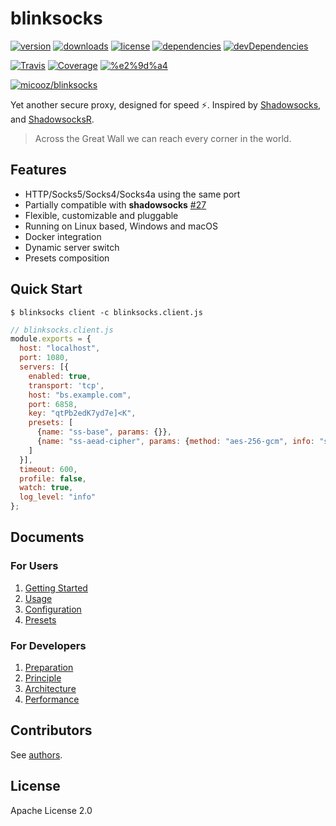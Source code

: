 # blinksocks

[![version](https://img.shields.io/npm/v/blinksocks.svg)](https://www.npmjs.com/package/blinksocks)
[![downloads](https://img.shields.io/npm/dt/blinksocks.svg)](https://www.npmjs.com/package/blinksocks)
[![license](https://img.shields.io/npm/l/blinksocks.svg)](https://github.com/blinksocks/blinksocks/blob/master/LICENSE)
[![dependencies](https://img.shields.io/david/blinksocks/blinksocks.svg)](https://www.npmjs.com/package/blinksocks)
[![devDependencies](https://img.shields.io/david/dev/blinksocks/blinksocks.svg)](https://www.npmjs.com/package/blinksocks)

[![Travis](https://img.shields.io/travis/blinksocks/blinksocks.svg)](https://travis-ci.org/blinksocks/blinksocks)
[![Coverage](https://img.shields.io/codecov/c/github/blinksocks/blinksocks/master.svg)](https://codecov.io/gh/blinksocks/blinksocks)
[![%e2%9d%a4](https://img.shields.io/badge/made%20with-%e2%9d%a4-ff69b4.svg)](https://github.com/blinksocks/blinksocks)

[![micooz/blinksocks](http://dockeri.co/image/micooz/blinksocks)](https://hub.docker.com/r/micooz/blinksocks/)

Yet another secure proxy, designed for speed :zap:. Inspired by [Shadowsocks](https://shadowsocks.org),
and [ShadowsocksR](https://github.com/shadowsocksr/shadowsocksr).

> Across the Great Wall we can reach every corner in the world.

## Features

* HTTP/Socks5/Socks4/Socks4a using the same port
* Partially compatible with **shadowsocks** [#27](https://github.com/blinksocks/blinksocks/issues/27)
* Flexible, customizable and pluggable
* Running on Linux based, Windows and macOS
* Docker integration
* Dynamic server switch
* Presets composition

## Quick Start

```
$ blinksocks client -c blinksocks.client.js
```

```js
// blinksocks.client.js
module.exports = {
  host: "localhost",
  port: 1080,
  servers: [{
    enabled: true,
    transport: 'tcp',
    host: "bs.example.com",
    port: 6858,
    key: "qtPb2edK7yd7e]<K",
    presets: [
      {name: "ss-base", params: {}},
      {name: "ss-aead-cipher", params: {method: "aes-256-gcm", info: "ss-subkey"}}
    ]
  }],
  timeout: 600,
  profile: false,
  watch: true,
  log_level: "info"
};
```

## Documents

### For Users

1. [Getting Started](docs/tutorials)
2. [Usage](docs/usage)
3. [Configuration](docs/config)
4. [Presets](docs/presets)

### For Developers

1. [Preparation](docs/development/preparation)
2. [Principle](docs/development/principle)
3. [Architecture](docs/development/architecture)
4. [Performance](docs/performance)

## Contributors

See [authors](AUTHORS).

## License

Apache License 2.0